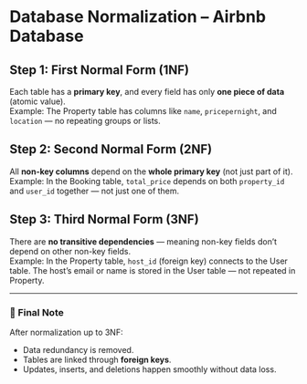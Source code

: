 # Database Normalization – Airbnb Database

## Step 1: First Normal Form (1NF)
Each table has a **primary key**, and every field has only **one piece of data** (atomic value).  
Example: The Property table has columns like `name`, `pricepernight`, and `location` — no repeating groups or lists.

## Step 2: Second Normal Form (2NF)
All **non-key columns** depend on the **whole primary key** (not just part of it).  
 Example: In the Booking table, `total_price` depends on both `property_id` and `user_id` together — not just one of them.

## Step 3: Third Normal Form (3NF)
There are **no transitive dependencies** — meaning non-key fields don’t depend on other non-key fields.  
 Example: In the Property table, `host_id` (foreign key) connects to the User table. The host’s email or name is stored in the User table — not repeated in Property.

---

### 🎯 Final Note
After normalization up to 3NF:
- Data redundancy is removed.
- Tables are linked through **foreign keys**.
- Updates, inserts, and deletions happen smoothly without data loss.
